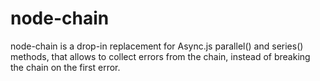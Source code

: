 node-chain
==========

node-chain is a drop-in replacement for Async.js parallel() and series() 
methods, that allows to collect errors from the chain, instead of 
breaking the chain on the first error.

